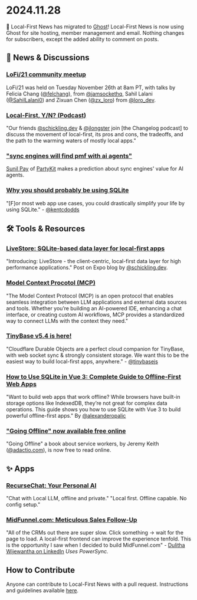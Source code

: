 # 2024.11.28

📣 Local-First News has migrated to [Ghost](https://ghost.org/)! Local-First News is now using Ghost for site hosting, member management and email. Nothing changes for subscribers, except the added ability to comment on posts.


## 📰 News & Discussions

### [LoFi/21 community meetup](https://www.youtube.com/watch?v=nmPFItDKFsA&list=PLTbD2QA-VMnXFsLbuPGz1H-Najv9MD2-H&index=21)
LoFi/21 was held on Tuesday November 26th at 8am PT, with talks by Felicia Chang ([@felchang](https://x.com/felchang)), from [@jamsockethq](https://x.com/jamsockethq), Sahil Lalani ([@SahilLalani0](https://x.com/SahilLalani0)) and Zixuan Chen ([@zx_loro](https://x.com/zx_loro)) from [@loro_dev](https://x.com/loro_dev).

### [Local-First, Y/N? (Podcast)](https://changelog.com/friends/71)
"Our friends [@schickling.dev](https://bsky.app/profile/schickling.dev) & [@jlongster](https://x.com/jlongster) join [the Changelog podcast] to discuss the movement of local-first, its pros and cons, the tradeoffs, and the path to the warming waters of mostly local apps."

### ["sync engines will find pmf with ai agents"](https://bsky.app/profile/threepointone.bsky.social/post/3lbjwf2mxxc2o)
[Sunil Pay](https://bsky.app/profile/threepointone.bsky.social) of [PartyKit](https://www.partykit.io/) makes a prediction about sync engines' value for AI agents.

### [Why you should probably be using SQLite](https://www.epicweb.dev/why-you-should-probably-be-using-sqlite)
"[F]or most web app use cases, you could drastically simplify your life by using SQLite." - [@kentcdodds](https://x.com/kentcdodds)


## 🛠️ Tools & Resources

### [LiveStore: SQLite-based data layer for local-first apps](https://expo.dev/blog/local-first-application-development-with-livestore)
"Introducing: LiveStore - the client-centric, local-first data layer for high performance applications." Post on Expo blog by [@schickling.dev](https://bsky.app/profile/schickling.dev).

### [Model Context Procotol (MCP)](https://modelcontextprotocol.io/introduction)
"The Model Context Protocol (MCP) is an open protocol that enables seamless integration between LLM applications and external data sources and tools. Whether you’re building an AI-powered IDE, enhancing a chat interface, or creating custom AI workflows, MCP provides a standardized way to connect LLMs with the context they need."

### [TinyBase v5.4 is here!](https://tinybase.org/guides/releases/#v5-4)
"Cloudflare Durable Objects are a perfect cloud companion for TinyBase, with web socket sync & strongly consistent storage. We want this to be the easiest way to build local-first apps, anywhere." - [@tinybasejs](https://x.com/tinybasejs/status/1861255856853045515)

### [How to Use SQLite in Vue 3: Complete Guide to Offline-First Web Apps](https://alexop.dev/posts/sqlite-vue3-offline-first-web-apps-guide/)
"Want to build web apps that work offline? While browsers have built-in storage options like IndexedDB, they’re not great for complex data operations. This guide shows you how to use SQLite with Vue 3 to build powerful offline-first apps." By [@alexanderopalic](https://x.com/alexanderopalic)

### ["Going Offline" now available free online](https://goingoffline.adactio.com/)
"Going Offline" a book about service workers, by Jeremy Keith ([@adactio.com](https://bsky.app/profile/adactio.com)), is now free to read online.



## ✨ Apps

### [RecurseChat: Your Personal AI](https://recurse.chat/)
"Chat with Local LLM, offline and private." "Local first. Offline capable. No config setup."

### [MidFunnel.com: Meticulous Sales Follow-Up](https://www.midfunnel.com/)
"All of the CRMs out there are super slow. Click something -> wait for the page to load. A local-first frontend can improve the experience tenfold. This is the opportunity I saw when I decided to build MidFunnel.com" - [Dulitha Wijewantha on LinkedIn](https://www.linkedin.com/feed/update/urn:li:activity:7267099799005351937/) _Uses PowerSync._



## How to Contribute
Anyone can contribute to Local-First News with a pull request. Instructions and guidelines available [here](https://github.com/localfirstnews/localfirstnews).
